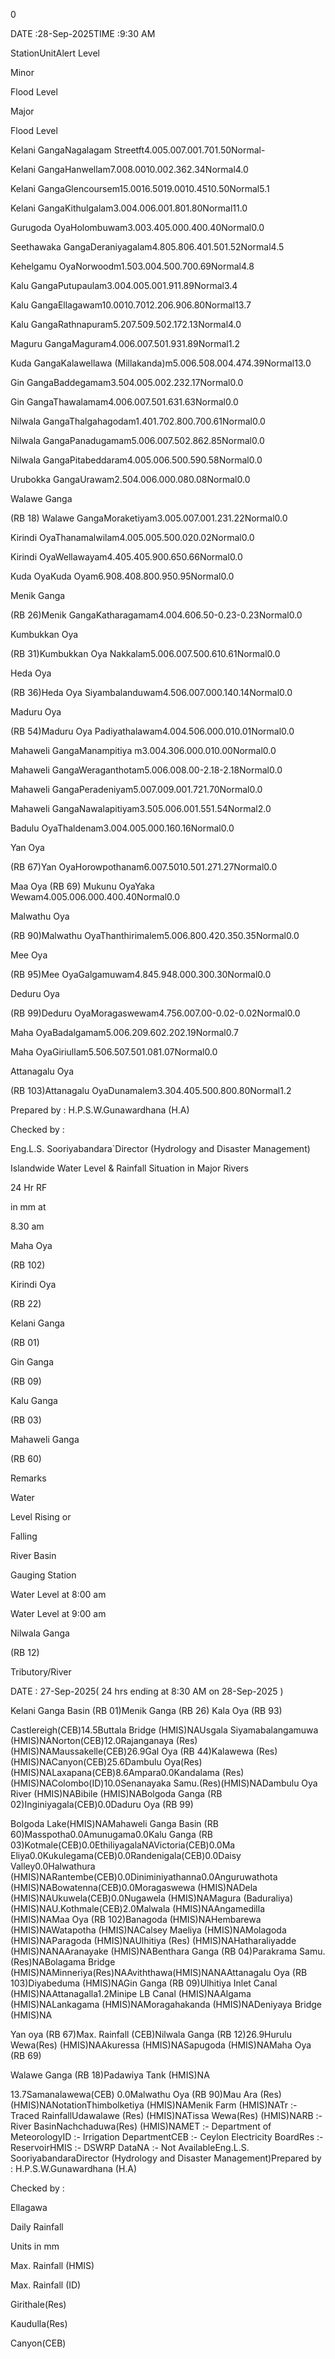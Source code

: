 0

DATE :28-Sep-2025TIME :9:30 AM

StationUnitAlert Level

Minor

Flood Level

Major

Flood Level

Kelani GangaNagalagam Streetft4.005.007.001.701.50Normal-

Kelani GangaHanwellam7.008.0010.002.362.34Normal4.0

Kelani GangaGlencoursem15.0016.5019.0010.4510.50Normal5.1

Kelani GangaKithulgalam3.004.006.001.801.80Normal11.0

Gurugoda OyaHolombuwam3.003.405.000.400.40Normal0.0

Seethawaka GangaDeraniyagalam4.805.806.401.501.52Normal4.5

Kehelgamu OyaNorwoodm1.503.004.500.700.69Normal4.8

Kalu GangaPutupaulam3.004.005.001.911.89Normal3.4

Kalu GangaEllagawam10.0010.7012.206.906.80Normal13.7

Kalu GangaRathnapuram5.207.509.502.172.13Normal4.0

Maguru GangaMaguram4.006.007.501.931.89Normal1.2

Kuda GangaKalawellawa (Millakanda)m5.006.508.004.474.39Normal13.0

Gin GangaBaddegamam3.504.005.002.232.17Normal0.0

Gin GangaThawalamam4.006.007.501.631.63Normal0.0

Nilwala GangaThalgahagodam1.401.702.800.700.61Normal0.0

Nilwala GangaPanadugamam5.006.007.502.862.85Normal0.0

Nilwala GangaPitabeddaram4.005.006.500.590.58Normal0.0

Urubokka GangaUrawam2.504.006.000.080.08Normal0.0

Walawe Ganga

(RB 18) Walawe GangaMoraketiyam3.005.007.001.231.22Normal0.0

Kirindi OyaThanamalwilam4.005.005.500.020.02Normal0.0

Kirindi OyaWellawayam4.405.405.900.650.66Normal0.0

Kuda OyaKuda Oyam6.908.408.800.950.95Normal0.0

Menik Ganga

(RB 26)Menik GangaKatharagamam4.004.606.50-0.23-0.23Normal0.0

Kumbukkan Oya

(RB 31)Kumbukkan Oya Nakkalam5.006.007.500.610.61Normal0.0

Heda Oya

(RB 36)Heda Oya Siyambalanduwam4.506.007.000.140.14Normal0.0

Maduru Oya

(RB 54)Maduru Oya Padiyathalawam4.004.506.000.010.01Normal0.0

Mahaweli GangaManampitiya m3.004.306.000.010.00Normal0.0

Mahaweli GangaWeraganthotam5.006.008.00-2.18-2.18Normal0.0

Mahaweli GangaPeradeniyam5.007.009.001.721.70Normal0.0

Mahaweli GangaNawalapitiyam3.505.006.001.551.54Normal2.0

Badulu OyaThaldenam3.004.005.000.160.16Normal0.0

Yan Oya

(RB 67)Yan OyaHorowpothanam6.007.5010.501.271.27Normal0.0

Maa Oya (RB 69) Mukunu OyaYaka Wewam4.005.006.000.400.40Normal0.0

Malwathu Oya

(RB 90)Malwathu OyaThanthirimalem5.006.800.420.350.35Normal0.0

Mee Oya

(RB 95)Mee OyaGalgamuwam4.845.948.000.300.30Normal0.0

Deduru Oya

(RB 99)Deduru OyaMoragaswewam4.756.007.00-0.02-0.02Normal0.0

Maha OyaBadalgamam5.006.209.602.202.19Normal0.7

Maha OyaGiriullam5.506.507.501.081.07Normal0.0

Attanagalu Oya

(RB 103)Attanagalu OyaDunamalem3.304.405.500.800.80Normal1.2

Prepared by : H.P.S.W.Gunawardhana (H.A)

Checked by :

Eng.L.S. Sooriyabandara`Director (Hydrology and Disaster Management)

Islandwide Water Level & Rainfall Situation in Major Rivers

24 Hr RF

in mm at

8.30 am

Maha Oya

(RB 102)

Kirindi Oya

(RB 22)

Kelani Ganga

(RB 01)

Gin Ganga

(RB 09)

Kalu Ganga

(RB 03)

Mahaweli Ganga

(RB 60)

Remarks

Water

Level Rising or

Falling

River Basin

Gauging Station

Water Level at 8:00 am

Water Level at 9:00 am

Nilwala Ganga

(RB 12)

Tributory/River

DATE : 27-Sep-2025( 24 hrs ending at 8:30 AM on 28-Sep-2025 )

Kelani Ganga Basin (RB 01)Menik Ganga (RB 26) Kala Oya (RB 93)

Castlereigh(CEB)14.5Buttala Bridge (HMIS)NAUsgala Siyamabalangamuwa (HMIS)NANorton(CEB)12.0Rajanganaya (Res) (HMIS)NAMaussakelle(CEB)26.9Gal Oya (RB 44)Kalawewa (Res) (HMIS)NACanyon(CEB)25.6Dambulu Oya(Res) (HMIS)NALaxapana(CEB)8.6Ampara0.0Kandalama (Res) (HMIS)NAColombo(ID)10.0Senanayaka Samu.(Res)(HMIS)NADambulu Oya River (HMIS)NABibile (HMIS)NABolgoda Ganga (RB 02)Inginiyagala(CEB)0.0Daduru Oya (RB 99)

Bolgoda Lake(HMIS)NAMahaweli Ganga Basin (RB 60)Masspotha0.0Amunugama0.0Kalu Ganga (RB 03)Kotmale(CEB)0.0EthiliyagalaNAVictoria(CEB)0.0Ma Eliya0.0Kukulegama(CEB)0.0Randenigala(CEB)0.0Daisy Valley0.0Halwathura (HMIS)NARantembe(CEB)0.0Diniminiyathanna0.0Anguruwathota (HMIS)NABowatenna(CEB)0.0Moragaswewa (HMIS)NADela (HMIS)NAUkuwela(CEB)0.0Nugawela (HMIS)NAMagura (Baduraliya) (HMIS)NAU.Kothmale(CEB)2.0Malwala (HMIS)NAAngamedilla (HMIS)NAMaa Oya (RB 102)Banagoda (HMIS)NAHembarewa (HMIS)NAWatapotha (HMIS)NACalsey Maeliya (HMIS)NAMolagoda (HMIS)NAParagoda (HMIS)NAUlhitiya (Res) (HMIS)NAHatharaliyadde (HMIS)NANAAranayake (HMIS)NABenthara Ganga (RB 04)Parakrama Samu.(Res)NABolagama Bridge (HMIS)NAMinneriya(Res)NAAviththawa(HMIS)NANAAttanagalu Oya (RB 103)Diyabeduma (HMIS)NAGin Ganga (RB 09)Ulhitiya Inlet Canal (HMIS)NAAttanagalla1.2Minipe LB Canal (HMIS)NAAlgama (HMIS)NALankagama (HMIS)NAMoragahakanda (HMIS)NADeniyaya Bridge (HMIS)NA

Yan oya (RB 67)Max. Rainfall (CEB)Nilwala Ganga (RB 12)26.9Hurulu Wewa(Res) (HMIS)NAAkuressa (HMIS)NASapugoda (HMIS)NAMaha Oya (RB 69)

Walawe Ganga (RB 18)Padawiya Tank (HMIS)NA

13.7Samanalawewa(CEB) 0.0Malwathu Oya (RB 90)Mau Ara (Res) (HMIS)NANotationThimbolketiya (HMIS)NAMenik Farm (HMIS)NATr :- Traced RainfallUdawalawe (Res) (HMIS)NATissa Wewa(Res) (HMIS)NARB :- River BasinNachchaduwa(Res) (HMIS)NAMET :- Department of MeteorologyID :- Irrigation DepartmentCEB :- Ceylon Electricity BoardRes :-ReservoirHMIS :- DSWRP DataNA :- Not AvailableEng.L.S. SooriyabandaraDirector (Hydrology and Disaster Management)Prepared by : H.P.S.W.Gunawardhana (H.A)

Checked by :

Ellagawa

Daily Rainfall

Units in mm

Max. Rainfall (HMIS)

Max. Rainfall (ID)

Girithale(Res)

Kaudulla(Res)

Canyon(CEB)